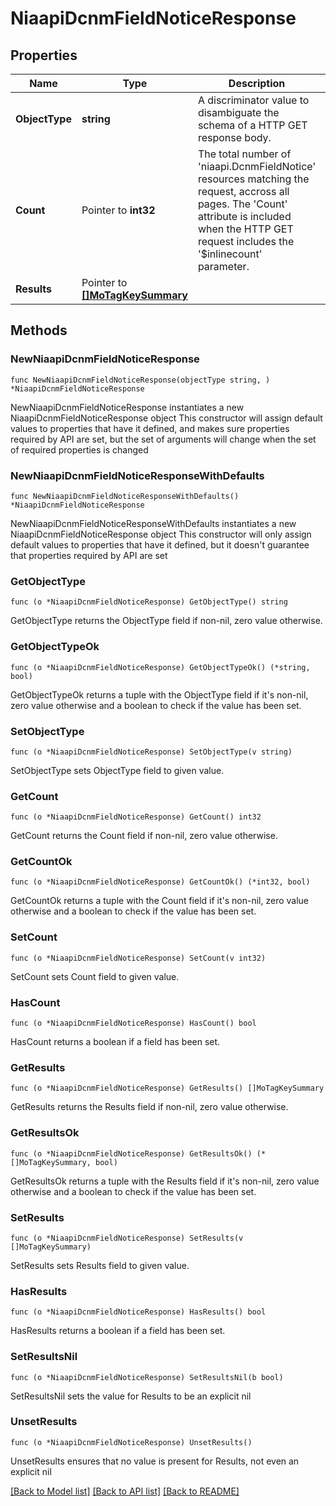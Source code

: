 # NiaapiDcnmFieldNoticeResponse

## Properties

Name | Type | Description | Notes
------------ | ------------- | ------------- | -------------
**ObjectType** | **string** | A discriminator value to disambiguate the schema of a HTTP GET response body. | 
**Count** | Pointer to **int32** | The total number of &#39;niaapi.DcnmFieldNotice&#39; resources matching the request, accross all pages. The &#39;Count&#39; attribute is included when the HTTP GET request includes the &#39;$inlinecount&#39; parameter. | [optional] 
**Results** | Pointer to [**[]MoTagKeySummary**](mo.TagKeySummary.md) |  | [optional] 

## Methods

### NewNiaapiDcnmFieldNoticeResponse

`func NewNiaapiDcnmFieldNoticeResponse(objectType string, ) *NiaapiDcnmFieldNoticeResponse`

NewNiaapiDcnmFieldNoticeResponse instantiates a new NiaapiDcnmFieldNoticeResponse object
This constructor will assign default values to properties that have it defined,
and makes sure properties required by API are set, but the set of arguments
will change when the set of required properties is changed

### NewNiaapiDcnmFieldNoticeResponseWithDefaults

`func NewNiaapiDcnmFieldNoticeResponseWithDefaults() *NiaapiDcnmFieldNoticeResponse`

NewNiaapiDcnmFieldNoticeResponseWithDefaults instantiates a new NiaapiDcnmFieldNoticeResponse object
This constructor will only assign default values to properties that have it defined,
but it doesn't guarantee that properties required by API are set

### GetObjectType

`func (o *NiaapiDcnmFieldNoticeResponse) GetObjectType() string`

GetObjectType returns the ObjectType field if non-nil, zero value otherwise.

### GetObjectTypeOk

`func (o *NiaapiDcnmFieldNoticeResponse) GetObjectTypeOk() (*string, bool)`

GetObjectTypeOk returns a tuple with the ObjectType field if it's non-nil, zero value otherwise
and a boolean to check if the value has been set.

### SetObjectType

`func (o *NiaapiDcnmFieldNoticeResponse) SetObjectType(v string)`

SetObjectType sets ObjectType field to given value.


### GetCount

`func (o *NiaapiDcnmFieldNoticeResponse) GetCount() int32`

GetCount returns the Count field if non-nil, zero value otherwise.

### GetCountOk

`func (o *NiaapiDcnmFieldNoticeResponse) GetCountOk() (*int32, bool)`

GetCountOk returns a tuple with the Count field if it's non-nil, zero value otherwise
and a boolean to check if the value has been set.

### SetCount

`func (o *NiaapiDcnmFieldNoticeResponse) SetCount(v int32)`

SetCount sets Count field to given value.

### HasCount

`func (o *NiaapiDcnmFieldNoticeResponse) HasCount() bool`

HasCount returns a boolean if a field has been set.

### GetResults

`func (o *NiaapiDcnmFieldNoticeResponse) GetResults() []MoTagKeySummary`

GetResults returns the Results field if non-nil, zero value otherwise.

### GetResultsOk

`func (o *NiaapiDcnmFieldNoticeResponse) GetResultsOk() (*[]MoTagKeySummary, bool)`

GetResultsOk returns a tuple with the Results field if it's non-nil, zero value otherwise
and a boolean to check if the value has been set.

### SetResults

`func (o *NiaapiDcnmFieldNoticeResponse) SetResults(v []MoTagKeySummary)`

SetResults sets Results field to given value.

### HasResults

`func (o *NiaapiDcnmFieldNoticeResponse) HasResults() bool`

HasResults returns a boolean if a field has been set.

### SetResultsNil

`func (o *NiaapiDcnmFieldNoticeResponse) SetResultsNil(b bool)`

 SetResultsNil sets the value for Results to be an explicit nil

### UnsetResults
`func (o *NiaapiDcnmFieldNoticeResponse) UnsetResults()`

UnsetResults ensures that no value is present for Results, not even an explicit nil

[[Back to Model list]](../README.md#documentation-for-models) [[Back to API list]](../README.md#documentation-for-api-endpoints) [[Back to README]](../README.md)


